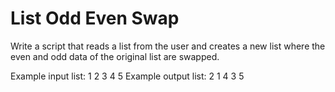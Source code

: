 # List Odd Even Swap

Write a script that reads a list from the user and creates a new
list where the even and odd data of the original list are swapped.

Example input list: 1 2 3 4 5
Example output list: 2 1 4 3 5
